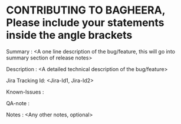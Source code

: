 # CONTRIBUTING TO BAGHEERA, Please include your statements inside the angle brackets

Summary : <A one line description of the bug/feature, this will go into summary section of release notes>

Description	: <A detailed technical description of the bug/feature>

Jira Tracking Id: <Jira-Id1, Jira-Id2>

Known-Issues	: <Any known issues>

QA-note		: <Steps to be followed by QA for validating>

Notes		: <Any other notes, optional>
